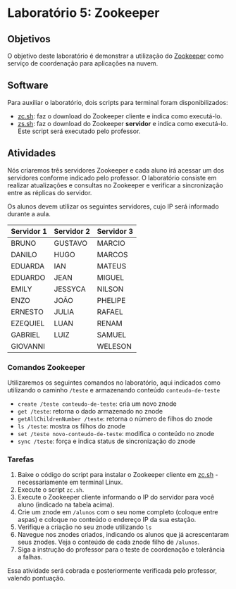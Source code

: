 # Laboratório 5: Zookeeper

## Objetivos

O objetivo deste laboratório é demonstrar a utilização do [Zookeeper](https://zookeeper.apache.org/) como serviço de coordenação para aplicações na nuvem.

## Software

Para auxiliar o laboratório, dois scripts para terminal foram disponibilizados:

* [zc.sh](zc.sh): faz o download do Zookeeper cliente e indica como executá-lo.
* [zs.sh](zs.sh): faz o download do Zookeeper **servidor** e indica como executá-lo. Este script será executado pelo professor.

## Atividades

Nós criaremos três servidores Zookeeper e cada aluno irá acessar um dos servidores conforme indicado pelo professor. O laboratório consiste em realizar atualizações e consultas no Zookeeper e verificar a sincronização entre as réplicas do servidor.

Os alunos devem utilizar os seguintes servidores, cujo IP será informado durante a aula.

| Servidor 1 | Servidor 2 | Servidor 3 |
|------------|------------|------------|
| BRUNO      | GUSTAVO    | MARCIO     |
| DANILO     | HUGO       | MARCOS     |
| EDUARDA    | IAN        | MATEUS     |
| EDUARDO    | JEAN       | MIGUEL     |
| EMILY      | JESSYCA    | NILSON     |
| ENZO       | JOÃO       | PHELIPE    |
| ERNESTO    | JULIA      | RAFAEL     |
| EZEQUIEL   | LUAN       | RENAM      |
| GABRIEL    | LUIZ       | SAMUEL     |
| GIOVANNI   |            | WELESON    |

### Comandos Zookeeper

Utilizaremos os seguintes comandos no laboratório, aqui indicados como utilizando o caminho `/teste` e armazenando conteúdo `conteudo-de-teste`

* `create /teste conteudo-de-teste`: cria um novo znode
* `get /teste`: retorna o dado armazenado no znode
* `getAllChildrenNumber /teste`: retorna o número de filhos do znode
* `ls /teste`: mostra os filhos do znode
* `set /teste novo-conteudo-de-teste`: modifica o conteúdo no znode
* `sync /teste`: força e indica status de sincronização do znode

### Tarefas

1. Baixe o código do script para instalar o Zookeeper cliente em [zc.sh](zc.sh) - necessariamente em terminal Linux.
1. Execute o script `zc.sh`.
1. Execute o Zookeeper cliente informando o IP do servidor para você aluno (indicado na tabela acima).
1. Crie um znode em `/alunos` com o seu nome completo (coloque entre aspas) e coloque no conteúdo o endereço IP da sua estação.
2. Verifique a criação no seu znode utilizando `ls`
3. Navegue nos znodes criados, indicando os alunos que já acrescentaram seus znodes. Veja o conteúdo de cada znode filho de `/alunos`.
4. Siga a instrução do professor para o teste de coordenação e tolerância a falhas.

Essa atividade será cobrada e posteriormente verificada pelo professor, valendo pontuação.

